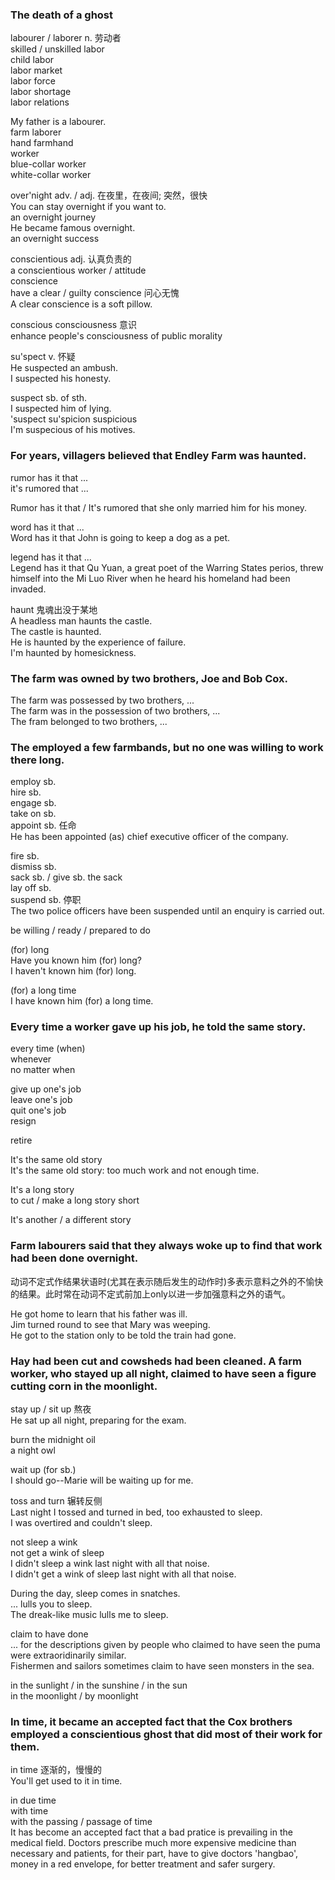 ### The death of a ghost  
labourer / laborer n. 劳动者  
skilled / unskilled labor  
child labor  
labor market  
labor force  
labor shortage  
labor relations  
  
My father is a labourer.  
farm laborer  
hand  farmhand  
worker  
blue-collar worker  
white-collar worker  
  
over'night adv. / adj. 在夜里，在夜间; 突然，很快  
You can stay overnight if you want to.  
an overnight journey  
He became famous overnight.  
an overnight success  
  
conscientious adj. 认真负责的  
a conscientious worker / attitude  
conscience  
have a clear / guilty conscience 问心无愧  
A clear conscience is a soft pillow.  
  
conscious  consciousness 意识  
enhance people's consciousness of public morality  
  
su'spect v. 怀疑  
He suspected an ambush.  
I suspected his honesty.  
  
suspect sb. of sth.  
I suspected him of lying.  
'suspect  su'spicion  suspicious  
I'm suspecious of his motives.  
  
### For years, villagers believed that Endley Farm was haunted.  
rumor has it that ...  
it's rumored that ...  
  
Rumor has it that / It's rumored that she only married him for his money.  
  
word has it that ...  
Word has it that John is going to keep a dog as a pet.  
  
legend has it that ...  
Legend has it that Qu Yuan, a great poet of the Warring States perios, threw himself into the Mi Luo River when he heard his homeland had been invaded.  
  
haunt 鬼魂出没于某地  
A headless man haunts the castle.  
The castle is haunted.  
He is haunted by the experience of failure.  
I'm haunted by homesickness.  
  
### The farm was owned by two brothers, Joe and Bob Cox.  
The farm was possessed by two brothers, ...  
The farm was in the possession of two brothers, ...  
The fram belonged to two brothers, ...  
  
### The employed a few farmbands, but no one was willing to work there long.  
employ sb.  
hire sb.  
engage sb.  
take on sb.  
appoint sb.  任命  
He has been appointed (as) chief executive officer of the company.  
  
fire sb.  
dismiss sb.  
sack sb. / give sb. the sack  
lay off sb.  
suspend sb. 停职  
The two police officers have been suspended until an enquiry is carried out.  
  
be willing / ready / prepared to do  

(for) long    
Have you known him (for) long?  
I haven't known him (for) long.  
  
(for) a long time  
I have known him (for) a long time.  
  
### Every time a worker gave up his job, he told the same story.  
  
every time (when)  
whenever  
no matter when  
  
give up one's job  
leave one's job  
quit one's job  
resign  
  
retire  
  
It's the same old story  
It's the same old story: too much work and not enough time.  
  
It's a long story  
to cut / make a long story short  
  
It's another / a different story  
  
### Farm labourers said that they always woke up to find that work had been done overnight.  
  
动词不定式作结果状语时(尤其在表示随后发生的动作时)多表示意料之外的不愉快的结果。此时常在动词不定式前加上only以进一步加强意料之外的语气。  
  
He got home to learn that his father was ill.  
Jim turned round to see that Mary was weeping.  
He got to the station only to be told the train had gone.  
  
### Hay had been cut and cowsheds had been cleaned. A farm worker, who stayed up all night, claimed to have seen a figure cutting corn in the moonlight.  
  
stay up / sit up  熬夜  
He sat up all night, preparing for the exam.  
  
burn the midnight oil  
a night owl  
  
wait up (for sb.)  
I should go--Marie will be waiting up for me.  
  
toss and turn 辗转反侧  
Last night I tossed and turned in bed, too exhausted to sleep.  
I was overtired and couldn't sleep.  
  
not sleep a wink  
not get a wink of sleep  
I didn't sleep a wink last night with all that noise.  
I didn't get a wink of sleep last night with all that noise.  
  
During the day, sleep comes in snatches.  
... lulls you to sleep.  
The dreak-like music lulls me to sleep.  
  
claim to have done  
... for the descriptions given by people who claimed to have seen the puma were extraoridinarily similar.  
Fishermen and sailors sometimes claim to have seen monsters in the sea.  
  
in the sunlight / in the sunshine / in the sun  
in the moonlight / by moonlight  
  
### In time, it became an accepted fact that the Cox brothers employed a conscientious ghost that did most of their work for them.  
in time 逐渐的，慢慢的  
You'll get used to it in time.  
  
in due time  
with time  
with the passing / passage of time  
It has become an accepted fact that a bad pratice is prevailing in the medical field. Doctors prescribe much more expensive medicine than necessary and patients, for their part, have to give doctors 'hangbao', money in a red envelope, for better treatment and safer surgery.  
